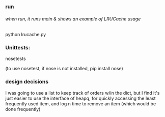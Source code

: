 ### run 

###### when run, it runs main & shows an example of LRUCache usage

python lrucache.py

### Unittests:

nosetests

(to use nosetest, if nose is not installed, pip install nose)

### design decisions
I was going to use a list to keep track of orders w/in the dict, 
but I find it's just easier to use the interface of heapq, for quickly accessing the least frequently used item, 
and log n time to remove an item (which would be done frequently)